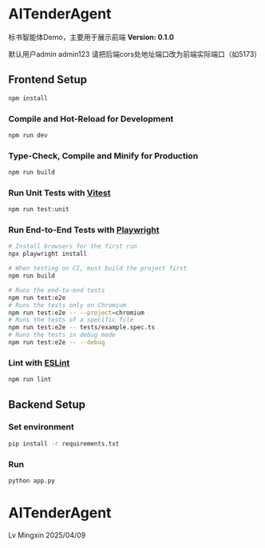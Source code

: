 # AITenderAgent
标书智能体Demo，主要用于展示前端
**Version: 0.1.0**

默认用户admin admin123
请把后端cors处地址端口改为前端实际端口（如5173）


## Frontend Setup

```sh
npm install
```

### Compile and Hot-Reload for Development

```sh
npm run dev
```

### Type-Check, Compile and Minify for Production

```sh
npm run build
```

### Run Unit Tests with [Vitest](https://vitest.dev/)

```sh
npm run test:unit
```

### Run End-to-End Tests with [Playwright](https://playwright.dev)

```sh
# Install browsers for the first run
npx playwright install

# When testing on CI, must build the project first
npm run build

# Runs the end-to-end tests
npm run test:e2e
# Runs the tests only on Chromium
npm run test:e2e -- --project=chromium
# Runs the tests of a specific file
npm run test:e2e -- tests/example.spec.ts
# Runs the tests in debug mode
npm run test:e2e -- --debug
```

### Lint with [ESLint](https://eslint.org/)

```sh
npm run lint
```

## Backend Setup

### Set environment

```sh
pip install -r requirements.txt
```

### Run

```sh
python app.py
```

# AITenderAgent

Lv Mingxin 2025/04/09
